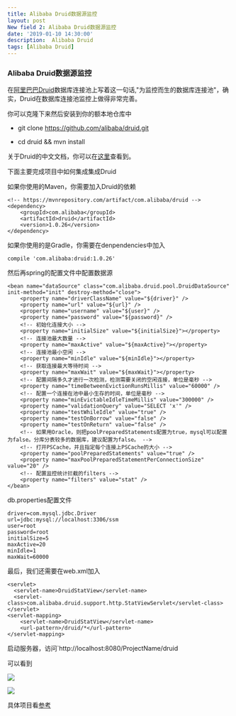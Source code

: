 ```yaml
---
title: Alibaba Druid数据源监控
layout: post
New field 2: Alibaba Druid数据源监控
date: '2019-01-10 14:30:00'
description:  Alibaba Druid
tags: [Alibaba Druid]
---
```


### Alibaba Druid数据源监控

在[阿里巴巴Druid](https://github.com/Alibaba/Druid)数据库连接池上写着这一句话,"为监控而生的数据库连接池"，确实，Druid在数据库连接池监控上做得非常完善。

你可以克隆下来然后安装到你的额本地仓库中

* git clone https://github.com/alibaba/druid.git
 
* cd druid && mvn install

关于Druid的中文文档，你可以在[这里](https://github.com/alibaba/druid/wiki/%E5%B8%B8%E8%A7%81%E9%97%AE%E9%A2%98)查看到。

下面主要完成项目中如何集成集成Druid

如果你使用的Maven，你需要加入Druid的依赖

	<!-- https://mvnrepository.com/artifact/com.alibaba/druid -->
	<dependency>
	    <groupId>com.alibaba</groupId>
	    <artifactId>druid</artifactId>
	    <version>1.0.26</version>
	</dependency>

如果你使用的是Gradle，你需要在denpendencies中加入

	compile 'com.alibaba:druid:1.0.26'

然后再spring的配置文件中配置数据源

	<bean name="dataSource" class="com.alibaba.druid.pool.DruidDataSource" init-method="init" destroy-method="close">
	    <property name="driverClassName" value="${driver}" />
	    <property name="url" value="${url}" />
	    <property name="username" value="${user}" />
	    <property name="password" value="${password}" />
	    <!-- 初始化连接大小 -->
	    <property name="initialSize" value="${initialSize}"></property>
	    <!-- 连接池最大数量 -->
	    <property name="maxActive" value="${maxActive}"></property>
		<!-- 连接池最小空闲 -->
	    <property name="minIdle" value="${minIdle}"></property>
	    <!-- 获取连接最大等待时间 -->
	    <property name="maxWait" value="${maxWait}"></property>
	    <!-- 配置间隔多久才进行一次检测，检测需要关闭的空闲连接，单位是毫秒 -->
      	<property name="timeBetweenEvictionRunsMillis" value="60000" />
      	<!-- 配置一个连接在池中最小生存的时间，单位是毫秒 -->
        <property name="minEvictableIdleTimeMillis" value="300000" />
	    <property name="validationQuery" value="SELECT 'x'" />
        <property name="testWhileIdle" value="true" />
        <property name="testOnBorrow" value="false" />
        <property name="testOnReturn" value="false" />
        <!-- 如果用Oracle，则把poolPreparedStatements配置为true，mysql可以配置为false。分库分表较多的数据库，建议配置为false。 -->
        <!-- 打开PSCache，并且指定每个连接上PSCache的大小 -->
        <property name="poolPreparedStatements" value="true" />
        <property name="maxPoolPreparedStatementPerConnectionSize" value="20" />
        <!-- 配置监控统计拦截的filters -->
        <property name="filters" value="stat" /> 
	</bean>

db.properties配置文件

	driver=com.mysql.jdbc.Driver
	url=jdbc:mysql://localhost:3306/ssm
	user=root
	password=root
	initialSize=5
	maxActive=20
	minIdle=1
	maxWait=60000

最后，我们还需要在web.xml加入

	<servlet>
      <servlet-name>DruidStatView</servlet-name>
      <servlet-class>com.alibaba.druid.support.http.StatViewServlet</servlet-class>
    </servlet>
    <servlet-mapping>
        <servlet-name>DruidStatView</servlet-name>
        <url-pattern>/druid/*</url-pattern>
    </servlet-mapping>

启动服务器，访问`http://localhost:8080/ProjectName/druid

可以看到

![](https://github.com/silence940109/Java/blob/master/Alibaba_Druid/1.png)

![](https://github.com/silence940109/Java/blob/master/Alibaba_Druid/2.png)

具体项目看[参考](https://github.com/silence940109/SSM)